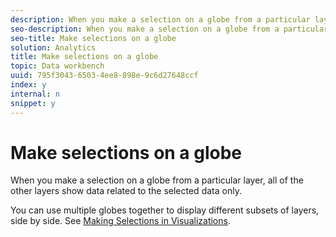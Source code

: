 ```yaml
---
description: When you make a selection on a globe from a particular layer, all of the other layers show data related to the selected data only.
seo-description: When you make a selection on a globe from a particular layer, all of the other layers show data related to the selected data only.
seo-title: Make selections on a globe
solution: Analytics
title: Make selections on a globe
topic: Data workbench
uuid: 795f3043-6503-4ee8-898e-9c6d27648ccf
index: y
internal: n
snippet: y
---
```


# Make selections on a globe

When you make a selection on a globe from a particular layer, all of the other layers show data related to the selected data only.

 You can use multiple globes together to display different subsets of layers, side by side. See [Making Selections in Visualizations](../../c-vis/c-sel-vis/c-sel-vis.md#concept_012870EC22C7476E9AFBF3B8B2515746). 
